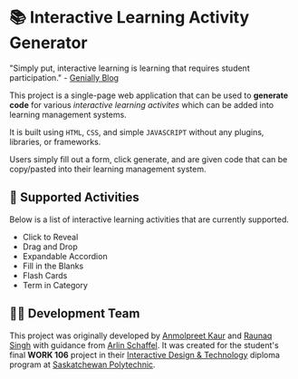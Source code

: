 # 📚 Interactive Learning Activity Generator

"Simply put, interactive learning is learning that requires student participation." - [Genially Blog](https://blog.genial.ly/en/interactive-learning/)


This project is a single-page web application that can be used to **generate code** for various _interactive learning activites_ which can be added into learning management systems. 

It is built using `HTML`, `CSS`, and simple  `JAVASCRIPT` without any plugins, libraries, or frameworks.

Users simply fill out a form, click generate, and are given code that can be copy/pasted into their learning management system.

## 🧮 Supported Activities

Below is a list of interactive learning activities that are currently supported.

- Click to Reveal 
- Drag and Drop 
- Expandable Accordion 
- Fill in the Blanks
- Flash Cards
- Term in Category

## 👩‍💻 Development Team

This project was originally developed by [Anmolpreet Kaur](https://github.com/Anmol135) and [Raunaq Singh](https://github.com/Raunaq27) with guidance from [Arlin Schaffel](https://github.com/FeXd). It was created for the student's final **WORK 106** project in their [Interactive Design & Technology](https://saskpolytech.ca/programs-and-courses/programs/Interactive-Design-and-Technology.aspx) diploma program at [Saskatchewan Polytechnic](https://saskpolytech.ca/).
